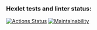 ### Hexlet tests and linter status:
[![Actions Status](https://github.com/Reyka141/frontend-project-11/actions/workflows/hexlet-check.yml/badge.svg)](https://github.com/Reyka141/frontend-project-11/actions)
[![Maintainability](https://api.codeclimate.com/v1/badges/f429aab4fde6af2757c2/maintainability)](https://codeclimate.com/github/Reyka141/frontend-project-11/maintainability)